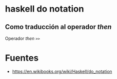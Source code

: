 # haskell do notation 

## Como traducción al operador *then*

Operador *then* `>>`






# Fuentes  
- https://en.wikibooks.org/wiki/Haskell/do_notation
